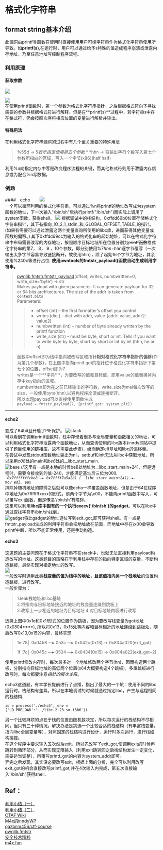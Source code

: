 # 格式化字符串  
## format string基本介绍
此漏洞由printf类函数在使用时直接使用用户可控字符串作为格式化字符串使用所导致。如**printf(s)**,在运行时，用户可以通过给予s特殊的值造成程序崩溃或泄露内存地址，乃至任意地址写控制程序流程。
### 利用原理  
#### 获取参数
![](https://images2018.cnblogs.com/blog/1251324/201807/1251324-20180728193524258-1553707214.png)  

![](https://images2018.cnblogs.com/blog/1251324/201807/1251324-20180728194158868-517443666.png)  
在使用printf函数时，第一个参数为格式化字符串指针，之后根据格式符向下寻找需要的参数并根据格式符进行解释。但是在**printf(s)**过程中，若字符串s中存在格式符，仍会按照次序将相应位置的变量进行解析并输出。  
#### 特殊用法  
在利用格式化字符串漏洞的过程中有几个至关重要的特殊用法  
> %5\$d -> 5$表示指定使用第五个参数  
> %240c -> 表示输出240个字符  
> **%n -> 不产生输出，将再次之前已经输出的字符个数写入对应参数所指向的内存**  
> %7$hhn -> 将输出字符个数写入第七个参数所指向的区域，写入一个字节(x86)(half half)  

利用%n向指定内存中写是改变程序流程的关键，而其他格式符则用于泄露内存信息或为配合%n写数据。  

### 例题　　
####　echo　　
![](https://images2018.cnblogs.com/blog/1251324/201807/1251324-20180728164509137-501716488.png)  
一个可以循环利用的格式化字符串，可以通过%n将printf的地址改写成为system函数的地址，下一次输入"/bin/sh"后执行printf("/bin/sh")而实际上调用了system函数，获得shell。
![](https://images2018.cnblogs.com/blog/1251324/201807/1251324-20180728164559365-1549506702.png)
根据调试中的栈结构，0xffdd69b0位置存储格式化字符串指针，其下有指向\_IO\_2\_1\_stdin\_和\_GLOBAL\_OFFSET\_TABLE\_的指针。(如果有需要可以通过泄露这两个变量查询所使用的libc库，进而获得其他变量或函数的偏移。)
其下0xffdd69cc为输入的格式化串的起始地址，可以在格式化字符串中布局需要改写的内存地址，按照顺序目标地址所在位置分别为~~printf函数~~格式化字符串的第7， 8， 9 ，10个参数，即分别使用%7$hhn-%10$hhn逐字节覆写（一次输出太多字节容易导致链接断开，故使用hhn），除了起始16个字节为地址，其余使用%240c等进行占位.
**使用pwntools的fmtstr_payload()函数自动生成利用字符串。**  
> [pwnlib.fmtstr.fmtstr\_payload](http://docs.pwntools.com/en/stable/fmtstr.html)(offset, writes, numbwritten=0, write_size='byte') → str  
> Makes payload with given parameter. It can generate payload for 32 or 64 bits architectures. The size of the addr is taken from **<code>context.bits</code>**  
> Parameters:
> > - offset (int) – the first formatter’s offset you control  
> > - writes (dict) – dict with addr, value {addr: value, addr2: value2}  
> > - numbwritten (int) – number of byte already written by the printf function  
> > - write\_size (str) – must be byte, short or int. Tells if you want to write byte by byte, short by short or int by int (hhn, hn or n)  


> 函数中offset即为栈中指向被改写区域指针**相对格式化字符串指针的偏移**(作为第几个参数)，在上图中指向printf.got的指针位于格式化字符串指针下第七个的位置，offset即为7.  
> writes是一个**字典*	*，为要改写的值和目标值，即用value的值替换掉内存中key指向的区域。  
> numbwritten即为在之前已经输出的字符数，write_size为mei每次改写的size，一般使用byte(hhn),以避免程序崩溃或连接断开。  
> 所以本题payload可以直接使用函数生成  
> <code>payload = fmtstr_payload(7, {printf_got: system_plt})</code>

--------------
#### echo2  
变成了64bit且开启了PIE保护。
![stack](https://images2018.cnblogs.com/blog/1251324/201807/1251324-20180731093907436-177245858.png)  
可以看到在调用printf函数时，栈中存储着很多与全局变量和函数相关的地址，可以利用格式化字符串泄露两个函数地址，从而查询使用的libc版本(inndy网站中提供了题目使用的链接库，故不需要此步骤)，继而确定elf基址和libc的偏移量。  
在尝试中发现stdout函数地址输出为nil，setbuf和init无法从libc中获取地址，所以采用*c08*处的main和*be8*处的\_\_libc\_start\_main.  
![base](https://images2018.cnblogs.com/blog/1251324/201807/1251324-20180731085615032-1585749572.png)
//这里有一点是本地的时候be8处地址为\_\_libc\_start\_main+241，但是远程时，需要令接收到的值-240，才能满足基址后三位为000.  
*<code>  0x7fffffffcbe8 —▸ 0x7ffff7a5a2b1 (__libc_start_main+241) ◂— mov    edi, eax </code>*  
排除掉随机地址的障碍之后就可以像echo一样覆盖函数地址，但是由于64位程序中地址为0x7fffffffxxxx的形式，前两个字节为\\x00，不能向printf函数中写入，可以覆写exit函数，但是传递'/bin/sh'有障碍。  
这里可以利用**libc库中固有的一个执行execv('/bin/sh')的gadget**。可以在libc中通过查找字符串/bin/sh找到。  
![gadget](https://images2018.cnblogs.com/blog/1251324/201807/1251324-20180731091732964-2059879414.png)将此gadget的地址逐位写到exit\_got,即可获得shell。有一点是fmtstr\_payload生成的利用字符串会把地址放在前面，而地址中存在\\x00会导致printf中断，所以不能正常使用，还是手动构造。



#### echo3

这道题的主要问题在于格式化字符串不在stack中，也就无法直接利用payload构造改写的地址。这类题目的策略在于利用栈中存在的指向特定区域的变量，不断构造跳板，最终实现对指定地址的改写。    
![](https://images2018.cnblogs.com/blog/1251324/201808/1251324-20180808153101172-52007541.png)  
一般改写时选用此类**栈变量的值为栈中的地址，且该值指向另一个栈地址**的位置构造跳板，进行改写。  
一般步骤为：  

> 1.leak栈地址和libc基址  
> 2.将指向与目标地址接近的地址的栈变量连缀到跳板上  
> 3.改写上一步相近的地址为目标地址
> 4.对目标地址内容进行改写

选择上图中0x1e和0x1f形式的位置作为跳板，因为要改写栈变量为got地址(0x0804\*\*\*\*),  所以将0x13，0x15处等内容和目标相近的地址连缀到跳板处，随后改写0x13,0x15的内容，最终实现   

>  1e:78│ 0x0458 —▸ 053c —▸ 0x042c(0x13) -> 0x804a020(exit_got)
>
>  1f :7c│ 0x045c —▸ 0534 —▸ 0x0434(0x15) -> 0x804a022(exit_got+2)   

使用printf修改内存时，每次最多对一个地址修改两个字节(hn)，因而构造两个跳板，分别指向目标地址的高低两个位置(x64大概要构造4个跳板)，多重跳板进行改写时，每次都要注意*指针的层次关系*。

echo3这道题，有幸学长提前进行了点播，指出了最大的一个坑：使用不同的libc运行时，栈结构有差异。所以在本地调试的时候就通过指定libc，产生与远程相同的栈结构.  

<code>io = process('./echo3', env = {'LD\_PRELOAD':'../libc-2.23.so.i386'})</code>

另一个比较麻烦的点在于栈的位置由随机数决定，所以每次运行的栈结构不尽相同，但只有三十种情况。解决办法是挑选一个比较合适的栈结构（有丰富栈变量，指向libc全局变量等），对照固定的栈结构进行设计，运行时多次运行，进行栈结构碰撞。  
在这个程序中要求输入五次然后exit，所以先改写了exit\_got,使调用exit的时候再跳转到循环部分，从而实现无限输入（利用exit跳转回之后栈结构发生一定变化，需要适当调整），再覆写printf\_got的内容为system\_addr即可。  
弄完之后发现，其实没必要改写exit，根据上面的分析，完全可以利用改写exit\_got的机会直接改写printf\_got,并在4次输入内完成，第五次直接输入'/bin/sh',获得shell.




## Ref：
[利用小结（一）](https://www.anquanke.com/post/id/85785)  
[利用小结（二）](https://www.anquanke.com/post/id/85817)  
[CTAF Wiki](https://ctf-wiki.github.io/ctf-wiki/pwn/fmtstr/fmtstr_exploit/)  
[M4x的inndyWP](https://www.cnblogs.com/WangAoBo/p/hackme_inndy_writeup.html#_label6)  
[qazbnm456/ctf-course](https://github.com/qazbnm456/ctf-course/blob/master/slides/w4/format-string.md)  
[pwnlib.fmtstr](http://docs.pwntools.com/en/stable/fmtstr.html)  
[安全技术精粹](https://paper.seebug.org/246/)  
[m4x.fun](http://m4x.fun/post/hitcon-training-writeup/)  

